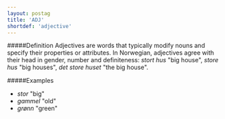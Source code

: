 ```yaml
---
layout: postag
title: 'ADJ'
shortdef: 'adjective'
---
```

#####Definition
Adjectives are words that typically modify nouns and specify their properties or attributes. In Norwegian, adjectives agree with their head in gender, number and definiteness: *stort hus* "big house", *store hus* "big houses", *det store huset* "the big house".

#####Examples
* *stor* "big"
* *gammel* "old"
* *grønn* "green"
